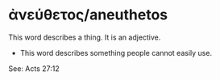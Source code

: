 # ἀνεύθετος/aneuthetos
This word describes a thing. It is an adjective.
* This word describes something people cannot easily use.

See: Acts 27:12
